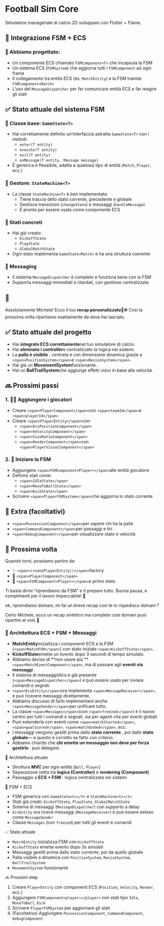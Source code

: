 # Football Sim Core

Simulatore manageriale di calcio 2D sviluppato con Flutter + Flame.

## 🔗 Integrazione FSM + ECS

### 🔧 Abbiamo progettato:

* Un componente ECS chiamato `FSMComponent<T>` che incapsula la FSM
* Un sistema ECS (`FSMSystem`) che aggiorna tutti i `FSMComponent` ad ogni frame
* Il collegamento tra entità ECS (es. `MatchEntity`) e la FSM tramite `FSMComponent<Match>`
* L’uso del `MessageDispatcher` per far comunicare entità ECS e far reagire gli stati

## ✅ Stato attuale del sistema FSM

### 🔹 Classe base: `GameState<T>`

* Hai correttamente definito un’interfaccia astratta `GameState<T>` con i metodi:
  * `enter(T entity)`
  * `execute(T entity)`
  * `exit(T entity)`
  * `onMessage(T entity, Message message)`
* È generica e flessibile, adatta a qualsiasi tipo di entità (`Match`, `Player`, ecc.)

### 🔹 Gestore: `StateMachine<T>`

* La classe `StateMachine<T>` è ben implementata:
  * Tiene traccia dello stato corrente, precedente e globale
  * Gestisce transizioni (`changeState`) e messaggi (`handleMessage`)
  * È pronta per essere usata come componente ECS

### 🔹 Stati concreti

* Hai già creato:
  * `KickoffState`
  * `PlayState`
  * `GlobalMatchState`
* Ogni stato implementa `GameState<Match>` e ha una struttura coerente

### 🔹 Messaging

* Il sistema `MessageDispatcher` è completo e funziona bene con la FSM
* Supporta messaggi immediati e ritardati, con gestione centralizzata

## 🔧

Assolutamente Michele! Ecco il tuo **recap personalizzato**🧠⚽
Così la prossima volta ripartiamo esattamente da dove hai lasciato.

## ✅ Stato attuale del progetto

* Hai **integrato ECS correttamente**nel tuo simulatore di calcio.
* Hai **eliminato i controller**e centralizzato la logica nei sistemi.
* La  **palla è visibile** , centrata e con dimensione dinamica grazie a `<span>PositionSystem</span>`e `<span>ResizeSystem</span>`.
* Hai già un **MovementSystem**funzionante.
* Hai un **BallTrailSystem**che aggiunge effetti visivi in base alla velocità.

## 🔜 Prossimi passi

### 1. 🧍‍♂️ Aggiungere i giocatori

* Creare `<span>PlayerComponent</span>`con `<span>teamId</span>`e `<span>playerId</span>`
* Creare `<span>PlayerEntity</span>`con:
  * `<span>EcsPositionComponent</span>`
  * `<span>VelocityComponent</span>`
  * `<span>SizeRatioComponent</span>`
  * `<span>RenderComponent</span>`con `<span>PlayerVisualComponent</span>`

### 2. 🧠 Iniziare la FSM

* Aggiungere `<span>FSMComponent<Player></span>`alle entità giocatore
* Definire stati come:
  * `<span>IdleState</span>`
  * `<span>MoveToBallState</span>`
  * `<span>KickState</span>`
* Scrivere `<span>PlayerFSMSystem</span>`che aggiorna lo stato corrente

## 🧩 Extra (facoltativi)

* `<span>PossessionComponent</span>`per sapere chi ha la palla
* `<span>CommandComponent</span>`per passaggi e tiri
* `<span>DebugComponent</span>`per visualizzare stato e velocità

## 📌 Prossima volta

Quando torni, possiamo partire da:

* ✨ `<span>createPlayerEntity()</span>`factory
* 🧱 `<span>PlayerComponent</span>`
* 🔁 `<span>FSMComponent<Player></span>`e primo stato

Ti basta dirmi “riprendiamo da FSM” e ti preparo tutto. Buona pausa, e complimenti per il lavoro impeccabile! 💪

ok, riprendiamo domani, mi fai un breve recap cosi te lo rispedisco domani ?

Certo Michele, ecco un recap sintetico ma completo così domani puoi ripartire al volo 🚀

### 🧠 Architettura ECS + FSM + Messaggi

* **MatchEntity**inizializza i componenti ECS e la FSM (`<span>MatchFSM</span>`) con stato iniziale `<span>KickoffState</span>`.
* **KickoffState**emette un evento dopo 3 secondi di tempo simulato.
* Abbiamo deciso di **non usare più **`<span>MatchEventComponent</span>`, ma di passare agli  **eventi via messaggi** .
* Il sistema di messaggistica è già presente (`<span>MessageDispatcher</span>`) e può essere usato per inviare comandi e segnali.
* `<span>EcsEntity</span>`ora implementa `<span>MessageReceiver</span>`, e può ricevere messaggi direttamente.
* Abbiamo discusso di farlo implementare anche `<span>MessageSender</span>`per unificare tutto.
* La classe `<span>Messages</span>`(con `<span>freezed</span>`) è il nuovo centro per tutti i comandi e segnali, sia per agenti che per eventi globali.
* Puoi estenderla con eventi come `<span>matchStarted</span>`, `<span>goalScored</span>`, `<span>matchEnded</span>`, ecc.
* I messaggi vengono gestiti prima dallo  **stato corrente** , poi dallo **stato globale**— e questo è corretto se fatto con criterio.
* Abbiamo chiarito che  **chi emette un messaggio non deve per forza gestirlo** : può delegare.

🧠 Architettura attuale

* Struttura **MVC** per ogni entità (`Ball`, `Player`)
* Separazione netta tra **logica (Controller)** e **rendering (Component)**
* Passaggio a  **ECS + FSM** : logica centralizzata nei sistemi

🔄 FSM + ECS

* FSM generica con `GameState<t></t>` e `StateMachine<t></t>`
* Stati già creati: `KickoffState`, `PlayState`, `GlobalMatchState`
* Sistema di messaggi (`MessageDispatcher`) con supporto a delay
* `EcsEntity` ora riceve messaggi (`MessageReceiver`) e può essere esteso come `MessageSender`
* Classe `Messages` (con `freezed`) per tutti gli eventi e comandi

✅ Stato attuale

* `MatchEntity` inizializza FSM con `KickoffState`
* `KickoffState` emette evento dopo 3s simulati
* Messaggi gestiti prima dallo stato corrente, poi da quello globale
* Palla visibile e dinamica con `PositionSystem`, `ResizeSystem`, `BallTrailSystem`
* `MovementSystem` funzionante

🔜 Prossimi step

1. Creare `PlayerEntity` con componenti ECS (`Position`, `Velocity`, `Render`, ecc.)
2. Aggiungere `FSMComponent<player></player>` con stati tipo `Idle`, `MoveToBall`, `Kick`
3. Scrivere `PlayerFSMSystem` per aggiornare gli stati
4. (Facoltativo) Aggiungere `PossessionComponent`, `CommandComponent`, `DebugComponent`

